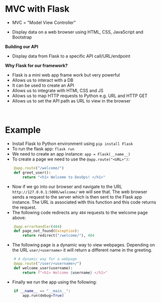 # MVC with Flask
- MVC = "Model View Controller"


- Display data on a web browser using HTML, CSS, JavaScript and Bootstrap

**Building our API**
- Display data from Flask to a specific API call/URL/endpoint

**Why Flask for our framework?**
- Flask is a mini web app frame work but very powerful
- Allows us to interact with a DB
- It can be used to create an API
- Allows us to integrate with HTMl, CSS and JS
- Allows us to map HTTP requests to Python e.g. URL and HTTP GET
- Allows us to set the API path as URL to view in the browser

<br>

# Example
- Install Flask to Python environment using `pip install Flask`
- To run the flask app: `flask run`
- We need to create an app instance: `app = Flask(__name__)`
- To create a page we need to use the `@app.route("<URL>")`:
```python
    @app.route("/welcome/")
    def greet_user():
        return "<h1> Welcome to DevOps! </h1>"
```
- Now if we go into our browser and navigate to the URL `http://127.0.0.1:5000/welcome/` we will see that. The web browser sends a request to the server which is then sent to the Flask app instance. The URL is associated with this function and this code returns the request.
- The following code redirects any `404` requests to the welcome page above:
```python
    @app.errorhandler(404)
    def page_not_found(Exception):
        return redirect("/welcome/"), 404
```

- The following page is a dynamic way to view webpages. Depending on the URL `user/<username>` it will return a different name in the greeting.
```python
    # A dynamic way for a webpage
    @app.route("/user/<username>/")
    def welcome_user(username):
        return f"<h1> Welcome {username} </h1>"
```

- Finally we run the app using the following:
```python
    if __name__ == "__main__":
        app.run(debug=True)
```